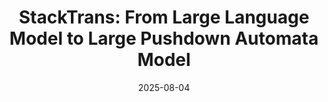 ---
title:          "StackTrans: From Large Language Model to Large Pushdown Automata Model"
date:           2025-08-04
selected:       false
pub:            "arXiv"
# pub_pre:        "Submitted to "
# pub_post:       'Under review.'
# pub_last:       ' <span class="badge badge-pill badge-publication badge-success">CCF-A, Poster</span>'
pub_date:       "2025"

# abstract: >-
#   Photo by Pineapple Supply Co. on Unsplash. Please put a tldr (too-long-didnt-read, 1~2 sentences) of your publication here. It is not recommended to put the actual abstract here because it is usually too long to fit in. $\LaTeX$ is supported. $a=b+c$.
# cover:          /assets/images/covers/cover3.jpg
authors:
  - Kechi Zhang
  - Ge Li
  - Jia Li (Female)
  - Huangzhao Zhang
  - Yihong Dong
  - Jia Li
  - Jingjing Xu
  - Zhi Jin
links:
  Paper: https://arxiv.org/pdf/2507.15343
---
